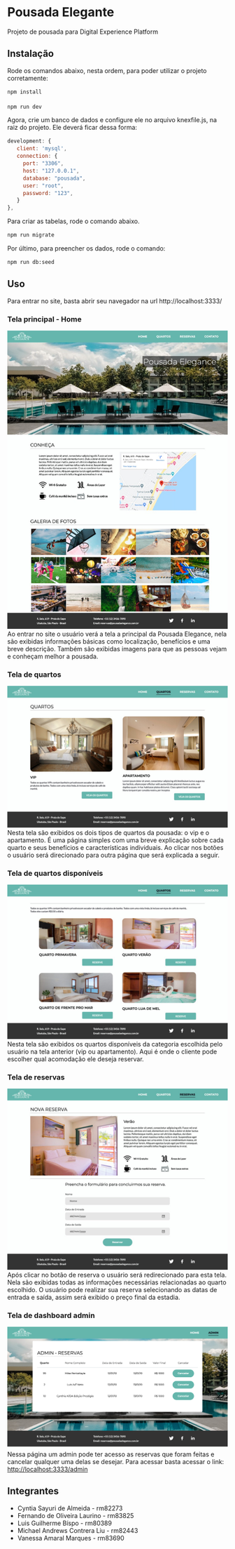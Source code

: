 # Pousada Elegante

Projeto de pousada para Digital Experience Platform 

## Instalação

Rode os comandos abaixo, nesta ordem, para poder utilizar o projeto corretamente:


```bash
npm install

npm run dev
```


Agora, crie um banco de dados e configure ele no arquivo knexfile.js, na raiz do projeto. Ele deverá ficar dessa forma:

```js
development: {
   client: 'mysql',
   connection: {
     port: "3306",
     host: "127.0.0.1",
     database: "pousada",
     user: "root",
     password: "123",
   }
},
```

Para criar as tabelas, rode o comando abaixo.


```bash
npm run migrate
```

Por último, para preencher os dados, rode o comando:
```bash
npm run db:seed

```

## Uso

Para entrar no site, basta abrir seu navegador na url http://localhost:3333/

### Tela principal - Home
![Home](src/public/assets/images/markdown/home.jpeg?raw=true)
Ao entrar no site o usuário verá a tela a principal da Pousada Elegance, nela são exibidas informações básicas como localização,
benefícios e uma breve descrição. Também são exibidas imagens para que as pessoas vejam e conheçam melhor a pousada.

### Tela de quartos
![Tipos](src/public/assets/images/markdown/tipos.jpeg)
Nesta tela são exibidos os dois tipos de quartos da pousada: o vip e o apartamento. É uma página simples com uma breve explicação
sobre cada quarto e seus benefícios e características individuais. Ao clicar nos botões o usuário será direcionado para outra página
que será explicada a seguir.

### Tela de quartos disponíveis
![Quartos](src/public/assets/images/markdown/quartos.jpeg)
Nesta tela são exibidos os quartos disponíveis da categoria escolhida pelo usuário na tela anterior (vip ou apartamento). Aqui é onde
o cliente pode escolher qual acomodação ele deseja reservar.

### Tela de reservas
![Reserva](src/public/assets/images/markdown/reserva.jpeg)
Após clicar no botão de reserva o usuário será redirecionado para esta tela. Nela são exibidas todas as informações necessárias
relacionadas ao quarto escolhido. O usuário pode realizar sua reserva selecionando as datas de entrada e saída, assim será exibido
o preço final da estadia.

### Tela de dashboard admin
![Contato](src/public/assets/images/markdown/admin.png)
Nessa página um admin pode ter acesso as reservas que foram feitas e cancelar qualquer uma delas se desejar. Para acessar basta acessar o link: <http://localhost:3333/admin> 



## Integrantes
- Cyntia Sayuri de Almeida - rm82273
- Fernando de Oliveira Laurino - rm83825
- Luis Guilherme Bíspo - rm80389
- Michael Andrews Contrera Liu - rm82443
- Vanessa Amaral Marques - rm83690
